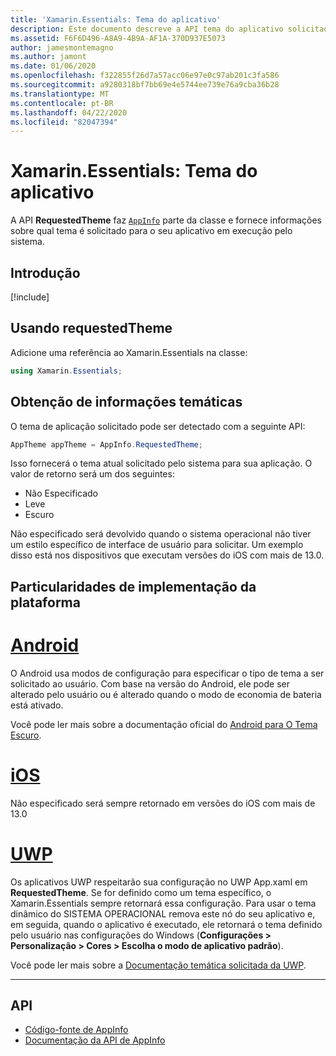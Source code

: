 ```yaml
---
title: 'Xamarin.Essentials: Tema do aplicativo'
description: Este documento descreve a API tema do aplicativo solicitado no Xamarin.Essentials, que fornece informações sobre qual estilo de tema é solicitado para o aplicativo em execução.
ms.assetid: F6F6D496-A8A9-4B9A-AF1A-370D937E5073
author: jamesmontemagno
ms.author: jamont
ms.date: 01/06/2020
ms.openlocfilehash: f322855f26d7a57acc06e97e0c97ab201c3fa586
ms.sourcegitcommit: a9280318bf7bb69e4e5744ee739e76a9cba36b28
ms.translationtype: MT
ms.contentlocale: pt-BR
ms.lasthandoff: 04/22/2020
ms.locfileid: "82047394"
---
```

# <a name="xamarinessentials-app-theme"></a>Xamarin.Essentials: Tema do aplicativo

A API **RequestedTheme** faz [`AppInfo`](app-information.md) parte da classe e fornece informações sobre qual tema é solicitado para o seu aplicativo em execução pelo sistema.

## <a name="get-started"></a>Introdução

[!include[](~/essentials/includes/get-started.md)]

## <a name="using-requestedtheme"></a>Usando requestedTheme

Adicione uma referência ao Xamarin.Essentials na classe:

```csharp
using Xamarin.Essentials;
```

## <a name="obtaining-theme-information"></a>Obtenção de informações temáticas

O tema de aplicação solicitado pode ser detectado com a seguinte API:

```csharp
AppTheme appTheme = AppInfo.RequestedTheme;

```

Isso fornecerá o tema atual solicitado pelo sistema para sua aplicação. O valor de retorno será um dos seguintes:

* Não Especificado
* Leve
* Escuro

Não especificado será devolvido quando o sistema operacional não tiver um estilo específico de interface de usuário para solicitar. Um exemplo disso está nos dispositivos que executam versões do iOS com mais de 13.0.


## <a name="platform-implementation-specifics"></a>Particularidades de implementação da plataforma

# <a name="android"></a>[Android](#tab/android)

O Android usa modos de configuração para especificar o tipo de tema a ser solicitado ao usuário. Com base na versão do Android, ele pode ser alterado pelo usuário ou é alterado quando o modo de economia de bateria está ativado.

Você pode ler mais sobre a documentação oficial do [Android para O Tema Escuro](https://developer.android.com/guide/topics/ui/look-and-feel/darktheme).


# <a name="ios"></a>[iOS](#tab/ios)

Não especificado será sempre retornado em versões do iOS com mais de 13.0 


# <a name="uwp"></a>[UWP](#tab/uwp)

Os aplicativos UWP respeitarão sua configuração no UWP App.xaml em **RequestedTheme**. Se for definido como um tema específico, o Xamarin.Essentials sempre retornará essa configuração. Para usar o tema dinâmico do SISTEMA OPERACIONAL remova este nó do seu aplicativo e, em seguida, quando o aplicativo é executado, ele retornará o tema definido pelo usuário nas configurações do Windows (**Configurações > Personalização > Cores > Escolha o modo de aplicativo padrão**).

Você pode ler mais sobre a [Documentação temática solicitada da UWP](https://docs.microsoft.com/uwp/api/windows.ui.xaml.application.requestedtheme).

--------------

## <a name="api"></a>API

- [Código-fonte de AppInfo](https://github.com/xamarin/Essentials/tree/master/Xamarin.Essentials/AppInfo)
- [Documentação da API de AppInfo](xref:Xamarin.Essentials.AppInfo)
